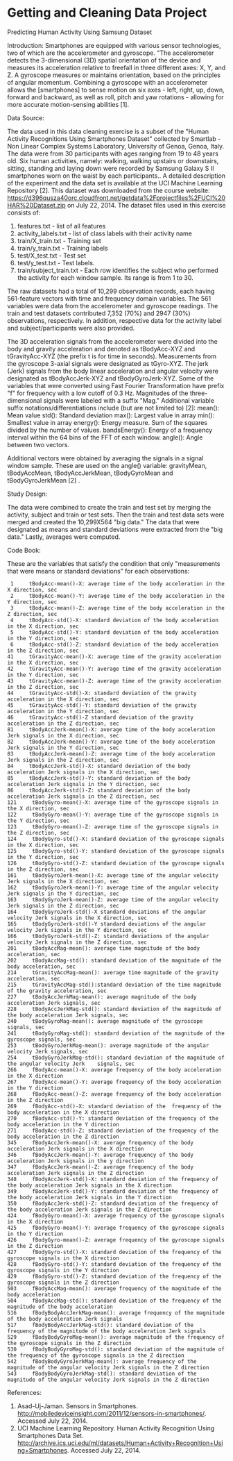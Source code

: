 Getting and Cleaning Data Project
========================================================

Predicting Human Activity Using Samsung Dataset

Introduction:
Smartphones are equipped with various sensor technologies, two of which are the accelerometer and gyroscope.  "The accelerometer detects the 3-dimensional (3D) spatial orientation of the device and measures its acceleration relative to freefall in three different axes: X, Y, and Z. A gyroscope measures or maintains orientation, based on the principles of angular momentum. Combining a gyroscope with an accelerometer allows the [smartphones] to sense motion on six axes - left, right, up, down, forward and backward, as well as roll, pitch and yaw rotations - allowing for more accurate motion-sensing abilities [1].  

Data Source:

The data used in this data cleaning exercise is a subset of the "Human Activity Recognitions Using Smartphones Dataset" collected by Smartlab - Non Linear Complex Systems Laboratory, 
University of Genoa, Genoa, Italy. The data were from 30 participants with ages ranging from 19 to 48 years old. Six human activities, namely: walking, walking upstairs or downstairs, sitting, standing and laying down were recorded by Samsung Galaxy S II smartphones worn on the waist by each participants.. A detailed description of the experiment and the data set is available at the UCI Machine Learning Repository [2].  This dataset was downloaded from the course website: 
https://d396qusza40orc.cloudfront.net/getdata%2Fprojectfiles%2FUCI%20HAR%20Dataset.zip  on July 22, 2014. The dataset files used in this exercise consists of:

1.  features.txt - list of all features
2.	activity_labels.txt - list of class labels with their activity name
3.	train/X_train.txt - Training set
4.	train/y_train.txt - Training labels
5.	test/X_test.txt - Test set
6.	test/y_test.txt - Test labels.
7.	train/subject_train.txt - Each row identifies the subject who performed the activity for each window sample. Its range is from 1 to 30. 

The raw datasets had a total of 10,299 observation records, each having 561-feature vectors with time and frequency domain variables.  The 561 variables were data from the accelerometer and gyroscope readings. The train and test datasets contributed 7,352 (70%) and 2947 (30%) observations, respectively.  In addition, respective data for the activity label and subject/participants were also provided.  

The 3D acceleration signals from the accelerometer were divided into the body and gravity acceleration and denoted as tBodyAcc-XYZ and tGravityAcc-XYZ (the prefix t is for time in seconds).  Measurements from the gyroscope 3-axial signals were designated as tGyro-XYZ. The jerk (Jerk) signals from the body linear acceleration and angular velocity were designated as tBodyAccJerk-XYZ and tBodyGyroJerk-XYZ.  Some of the variables that were converted using Fast Fourier Transformation have prefix "f" for frequency with a low cutoff of 0.3 Hz.  Magnitudes of the three-dimensional signals were labeled with a suffix "Mag."  Additional variable suffix notations/differentiations include (but are not limited to) [2]:
mean(): Mean value
std(): Standard deviation
max(): Largest value in array
min(): Smallest value in array
energy(): Energy measure. Sum of the squares divided by the number of values. 
bandsEnergy(): Energy of a frequency interval within the 64 bins of the FFT of each window.
angle(): Angle between two vectors.

Additional vectors were obtained by averaging the signals in a signal window sample. These are used on the angle() variable: gravityMean, tBodyAccMean, tBodyAccJerkMean, tBodyGyroMean and tBodyGyroJerkMean [2] .

Study Design:

The data were combined to create the train and test set by merging the activity, subject and train or test sets.  Then the train and test data sets were merged and created the 10,299X564 "big data." The data that were designated as means and standard deviations were extracted from the "big data." Lastly, averages were computed.

Code Book:

These are the variables that satisfy the condition that only "measurements that were means or standard deviations" for each observations:
 
     1     tBodyAcc-mean()-X: average time of the body acceleration in the X direction, sec
     2     tBodyAcc-mean()-Y: average time of the body acceleration in the Y direction, sec
     3     tBodyAcc-mean()-Z: average time of the body acceleration in the Z direction, sec
     4     tBodyAcc-std()-X: standard deviation of the body acceleration in the X direction, sec 
     5     tBodyAcc-std()-Y: standard deviation of the body acceleration in the Y direction, sec 
     6     tBodyAcc-std()-Z: standard deviation of the body acceleration in the Z direction, sec
    41     tGravityAcc-mean()-X: average time of the gravity acceleration in the X direction, sec 
    42     tGravityAcc-mean()-Y: average time of the gravity acceleration in the Y direction, sec 
    43     tGravityAcc-mean()-Z: average time of the gravity acceleration in the Z direction, sec
    44     tGravityAcc-std()-X: standard deviation of the gravity acceleration in the X direction, sec 
    45     tGravityAcc-std()-Y: standard deviation of the gravity acceleration in the Y direction, sec
    46     tGravityAcc-std()-Z standard deviation of the gravity acceleration in the Z direction, sec 
    81     tBodyAccJerk-mean()-X: average time of the body acceleration Jerk signals in the X direction, sec 
    82     tBodyAccJerk-mean()-Y: average time of the body acceleration Jerk signals in the Y direction, sec 
    83     tBodyAccJerk-mean()-Z: average time of the body acceleration Jerk signals in the Z direction, sec
    84     tBodyAccJerk-std()-X: standard deviation of the body acceleration Jerk signals in the X direction, sec
    85     tBodyAccJerk-std()-Y: standard deviation of the body acceleration Jerk signals in the Y direction, sec 
    86     tBodyAccJerk-std()-Z: standard deviation of the body acceleration Jerk signals in the Z direction, sec
    121     tBodyGyro-mean()-X: average time of the gyroscope signals in the X direction, sec
    122     tBodyGyro-mean()-Y: average time of the gyroscope signals in the Y direction, sec
    123     tBodyGyro-mean()-Z: average time of the gyroscope signals in the Z direction, sec
    124     tBodyGyro-std()-X: standard deviation of the gyroscope signals in the X direction, sec 
    125     tBodyGyro-std()-Y: standard deviation of the gyroscope signals in the Y direction, sec 
    126     tBodyGyro-std()-Z: standard deviation of the gyroscope signals in the Z direction, sec 
    161     tBodyGyroJerk-mean()-X: average time of the angular velocity Jerk signals in the X direction, sec
    162     tBodyGyroJerk-mean()-Y: average time of the angular velocity Jerk signals in the Y direction, sec
    163     tBodyGyroJerk-mean()-Z: average time of the angular velocity Jerk signals in the Z direction, sec  
    164     tBodyGyroJerk-std()-X standard deviations of the angular velocity Jerk signals in the X direction, sec
    165     tBodyGyroJerk-std()-Y standard deviations of the angular velocity Jerk signals in the Y direction, sec
    166     tBodyGyroJerk-std()-Z: standard deviations of the angular velocity Jerk signals in the Z direction, sec
    201     tBodyAccMag-mean(): average time magnitude of the body acceleration, sec
    202     tBodyAccMag-std(): standard deviation of the magnitude of the body acceleration, sec
    214     tGravityAccMag-mean(): average time magnitude of the gravity acceleration, sec
    215     tGravityAccMag-std():standard deviation of the time magnitude of the gravity acceleration, sec
    227     tBodyAccJerkMag-mean(): average magnitude of the body acceleration Jerk signals, sec 
    228     tBodyAccJerkMag-std(): standard deviation of the magnitude of the body acceleration Jerk signals, sec 
    240     tBodyGyroMag-mean(): average magnitude of the gyroscope signals, sec
    241     tBodyGyroMag-std(): standard deviation of the magnitude of the gyroscope signals, sec
    253     tBodyGyroJerkMag-mean(): average magnitude of the angular velocity Jerk signals, sec
    254     tBodyGyroJerkMag-std(): standard deviation of the magnitude of the angular velocity Jerk    signals, sec
    266     fBodyAcc-mean()-X: average frequency of the body acceleration in the X direction 
    267     fBodyAcc-mean()-Y: average frequency of the body acceleration in the Y direction
    268     fBodyAcc-mean()-Z: average frequency of the body acceleration in the Z direction
    269     fBodyAcc-std()-X: standard deviation of the  frequency of the body acceleration in the X direction
    270     fBodyAcc-std()-Y: standard deviation of the frequency of the body acceleration in the Y direction
    271     fBodyAcc-std()-Z: standard deviation of the frequency of the body acceleration in the Z direction
    345     fBodyAccJerk-mean()-X: average frequency of the body acceleration Jerk signals in the X direction
    346     fBodyAccJerk-mean()-Y: average frequency of the body acceleration Jerk signals in the y direction
    347     fBodyAccJerk-mean()-Z: average frequency of the body acceleration Jerk signals in the Z direction
    348     fBodyAccJerk-std()-X: standard deviation of the frequency of the body acceleration Jerk signals in the X direction   
    349     fBodyAccJerk-std()-Y: standard deviation of the frequency of the body acceleration Jerk signals in the Y direction 
    350     fBodyAccJerk-std()-Z: standard deviation of the frequency of the body acceleration Jerk signals in the Z direction
    424     fBodyGyro-mean()-X: average frequency of the gyroscope signals in the X direction
    425     fBodyGyro-mean()-Y: average frequency of the gyroscope signals in the Y direction
    426     fBodyGyro-mean()-Z: average frequency of the gyroscope signals in the Z direction
    427     fBodyGyro-std()-X: standard deviation of the frequency of the gyroscope signals in the X direction
    428     fBodyGyro-std()-Y: standard deviation of the frequency of the gyroscope signals in the Y direction
    429     fBodyGyro-std()-Z: standard deviation of the frequency of the gyroscope signals in the Z direction
    503     fBodyAccMag-mean(): average frequency of the magnitude of the body acceleration
    504     fBodyAccMag-std(): standard deviation of the frequency of the magnitude of the body acceleration
    516     fBodyBodyAccJerkMag-mean(): average frequency of the magnitude of the body acceleration Jerk signals
    517     fBodyBodyAccJerkMag-std(): standard deviation of the  frequency of the magnitude of the body acceleration Jerk signals
    529     fBodyBodyGyroMag-mean(): average magnitude of the frequency of the gyroscope signals in the Z direction
    530     fBodyBodyGyroMag-std(): standard deviation of the magnitude of the frequency of the gyroscope signals in the Z direction
    542     fBodyBodyGyroJerkMag-mean(): average frequency of the magnitude of the angular velocity Jerk signals in the Z direction  
    543     fBodyBodyGyroJerkMag-std(): standard deviation of the magnitude of the angular velocity Jerk signals in the Z direction  

References:
1.	Asad-Uj-Jaman.  Sensors in Smartphones.  http://mobiledeviceinsight.com/2011/12/sensors-in-smartphones/.  Accessed July 22, 2014.
2.	UCI Machine Learning Repository. Human Activity Recognition Using Smartphones Data Set.    http://archive.ics.uci.edu/ml/datasets/Human+Activity+Recognition+Using+Smartphones. Accessed July 22, 2014. 
```


